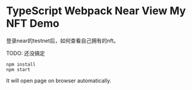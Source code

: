 TypeScript Webpack Near View My NFT Demo
=================================

登录near的testnet后，如何查看自己拥有的nft。

TODO: 还没搞定

```
npm install
npm start
```

It will open page on browser automatically.
